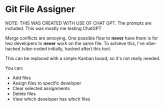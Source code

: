# Git File Assigner

NOTE: THIS WAS CREATED WITH USE OF CHAT GPT. The prompts are included. This was mostly me testing ChatGPT

Merge conflicts are annoying. One possible flow to **never** have them is for two developers to **never** work on the same file. To achieve this, I've vibe-hacked (vibe-coded initially, hacked after) this tool.

This can be replaced with a simple Kanban board, so it's not really needed.

You can:
- Add files
- Assign files to specific developer
- Clear selected assignments
- Delete files
- View which developer has which files
